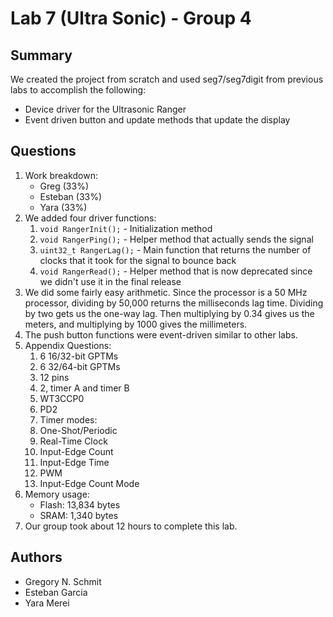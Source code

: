 # Lab 7 (Ultra Sonic) - Group 4

## Summary

We created the project from scratch and used seg7/seg7digit from previous labs to accomplish the following:

 - Device driver for the Ultrasonic Ranger
 - Event driven button and update methods that update the display

## Questions

 1. Work breakdown:
    - Greg (33%)
    - Esteban (33%)
    - Yara (33%)
 2. We added four driver functions:
    1. `void RangerInit();` - Initialization method
    2. `void RangerPing();` - Helper method that actually sends the signal
    3. `uint32_t RangerLag();` - Main function that returns the number of clocks that it took for the signal to bounce back
    4. `void RangerRead();` - Helper method that is now deprecated since we didn't use it in the final release
 3. We did some fairly easy arithmetic. Since the processor is a 50 MHz processor, dividing by 50,000 returns the milliseconds lag time. Dividing by two gets us the one-way lag. Then multiplying by 0.34 gives us the meters, and multiplying by 1000 gives the millimeters.
 4. The push button functions were event-driven similar to other labs.
 5. Appendix Questions:
    1. 6 16/32-bit GPTMs
    2. 6 32/64-bit GPTMs
    3. 12 pins
    4. 2, timer A and timer B
    5. WT3CCP0
    6. PD2
    7. Timer modes:
    8. One-Shot/Periodic
    9. Real-Time Clock
    10. Input-Edge Count
    11. Input-Edge Time
    12. PWM
    13. Input-Edge Count Mode
 6. Memory usage:
    - Flash: 13,834 bytes
    - SRAM:  1,340 bytes
 7. Our group took about 12 hours to complete this lab.

## Authors

 - Gregory N. Schmit
 - Esteban Garcia
 - Yara Merei
